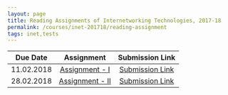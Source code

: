 ```yaml
---
layout: page
title: Reading Assignments of Internetworking Technologies, 2017-18
permalink: /courses/inet-201718/reading-assignment
tags: inet,tests
---
```


| Due Date | Assignment | Submission Link |
|-------- |:----------:|:----------:|
| 11.02.2018 | [Assignment - I](https://www.dropbox.com/s/1amxdaz9u04ww2a/assignment-1.pdf?dl=1) | [Submission Link](http://photon.bits-goa.ac.in/lms/mod/assign/view.php?id=14334) |
| 28.02.2018 | [Assignment - II](https://www.dropbox.com/s/7sc4ym2wdrelovx/assignment-2.pdf?dl=1) | [Submission Link](http://photon.bits-goa.ac.in/lms/mod/assign/view.php?id=14335) |
